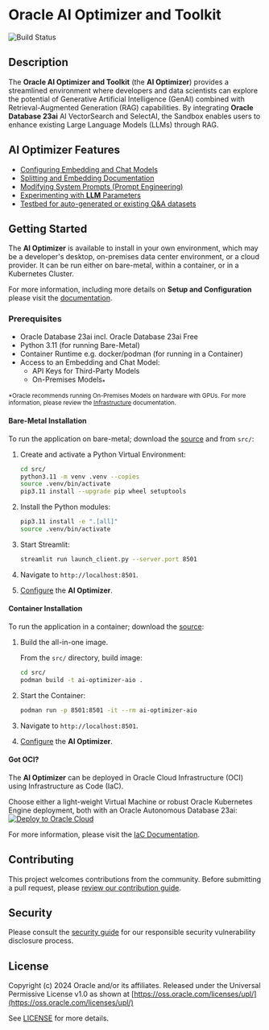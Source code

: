 # Oracle AI Optimizer and Toolkit

<!-- spell-checker:ignore streamlit, venv, setuptools -->

![Build Status](https://github.com/oracle-samples/ai-optimizer/actions/workflows/image_smoke.yml/badge.svg)

## Description

The **Oracle AI Optimizer and Toolkit** (the **AI Optimizer**) provides a streamlined environment where developers and data scientists can explore the potential of Generative Artificial Intelligence (GenAI) combined with Retrieval-Augmented Generation (RAG) capabilities. By integrating **Oracle Database 23ai** AI VectorSearch and SelectAI, the Sandbox enables users to enhance existing Large Language Models (LLMs) through RAG.

## AI Optimizer Features

- [Configuring Embedding and Chat Models](https://oracle-samples.github.io/ai-optimizer/client/configuration/model_config)
- [Splitting and Embedding Documentation](https://oracle-samples.github.io/ai-optimizer/client/tools/split_embed)
- [Modifying System Prompts (Prompt Engineering)](https://oracle-samples.github.io/ai-optimizer/client/tools/prompt_eng)
- [Experimenting with **LLM** Parameters](https://oracle-samples.github.io/ai-optimizer/client/chatbot)
- [Testbed for auto-generated or existing Q&A datasets](https://oracle-samples.github.io/ai-optimizer/client/testbed)

## Getting Started

The **AI Optimizer** is available to install in your own environment, which may be a developer's desktop, on-premises data center environment, or a cloud provider. It can be run either on bare-metal, within a container, or in a Kubernetes Cluster.

For more information, including more details on **Setup and Configuration** please visit the [documentation](https://oracle-samples.github.io/ai-optimizer).

### Prerequisites

- Oracle Database 23ai incl. Oracle Database 23ai Free
- Python 3.11 (for running Bare-Metal)
- Container Runtime e.g. docker/podman (for running in a Container)
- Access to an Embedding and Chat Model:
  - API Keys for Third-Party Models
  - On-Premises Models<sub>\*</sub>

<sub>\*Oracle recommends running On-Premises Models on hardware with GPUs. For more information, please review the [Infrastructure](https://oracle-samples.github.io/ai-optimizer/infrastructure) documentation.</sub>

#### Bare-Metal Installation

To run the application on bare-metal; download the [source](https://github.com/oracle-samples/ai-optimizer) and from `src/`:

1. Create and activate a Python Virtual Environment:

   ```bash
   cd src/
   python3.11 -m venv .venv --copies
   source .venv/bin/activate
   pip3.11 install --upgrade pip wheel setuptools
   ```

1. Install the Python modules:

   ```bash
   pip3.11 install -e ".[all]"
   source .venv/bin/activate
   ```

1. Start Streamlit:

   ```bash
   streamlit run launch_client.py --server.port 8501
   ```

1. Navigate to `http://localhost:8501`.

1. [Configure](https://oracle-samples.github.io/ai-optimizer/client/configuration) the **AI Optimizer**.

#### Container Installation

To run the application in a container; download the [source](https://github.com/oracle-samples/ai-optimizer):

1. Build the all-in-one image.

   From the `src/` directory, build image:

   ```bash
   cd src/
   podman build -t ai-optimizer-aio .
   ```

1. Start the Container:

   ```bash
   podman run -p 8501:8501 -it --rm ai-optimizer-aio
   ```

1. Navigate to `http://localhost:8501`.

1. [Configure](https://oracle-samples.github.io/ai-optimizer/client/configuration/index.html) the **AI Optimizer**.

#### Got OCI?

The **AI Optimizer** can be deployed in Oracle Cloud Infrastructure (OCI) using Infrastructure as Code (IaC).

Choose either a light-weight Virtual Machine or robust Oracle Kubernetes Engine deployment, both with an Oracle Autonomous Database 23ai:  
[![Deploy to Oracle Cloud][magic_button]][magic_arch_stack]

For more information, please visit the [IaC Documentation](https://oracle-samples.github.io/ai-optimizer/advanced/iac/index.html).

## Contributing

This project welcomes contributions from the community. Before submitting a pull request, please [review our contribution guide](./CONTRIBUTING.md).

## Security

Please consult the [security guide](./SECURITY.md) for our responsible security vulnerability disclosure process.

## License

Copyright (c) 2024 Oracle and/or its affiliates.
Released under the Universal Permissive License v1.0 as shown at [https://oss.oracle.com/licenses/upl/](https://oss.oracle.com/licenses/upl/)

See [LICENSE](./LICENSE.txt) for more details.


[magic_button]: https://oci-resourcemanager-plugin.plugins.oci.oraclecloud.com/latest/deploy-to-oracle-cloud.svg
[magic_arch_stack]: https://cloud.oracle.com/resourcemanager/stacks/create?zipUrl=https://github.com/oracle-samples/ai-optimizer/releases/latest/download/ai-optimizer-stack.zip